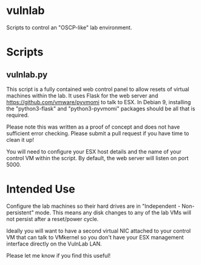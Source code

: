 # vulnlab
Scripts to control an "OSCP-like" lab environment.

# Scripts

## vulnlab.py

This script is a fully contained web control panel to allow resets of virtual machines within the lab. It uses Flask for the web server and https://github.com/vmware/pyvmomi to talk to ESX. In Debian 9, installing the "python3-flask" and "python3-pyvmomi" packages should be all that is required.

Please note this was written as a proof of concept and does not have sufficient error checking. Please submit a pull request if you have time to clean it up!

You will need to configure your ESX host details and the name of your control VM within the script. By default, the web server will listen on port 5000.

# Intended Use

Configure the lab machines so their hard drives are in "Independent - Non-persistent" mode. This means any disk changes to any of the lab VMs will not persist after a reset/power cycle.

Ideally you will want to have a second virtual NIC attached to your control VM that can talk to VMkernel so you don't have your ESX management interface directly on the VulnLab LAN.

Please let me know if you find this useful!
